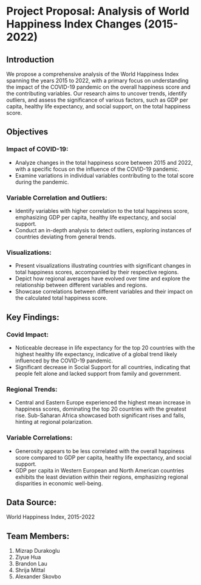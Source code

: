 # Project Proposal: Analysis of World Happiness Index Changes (2015-2022)

## Introduction
We propose a comprehensive analysis of the World Happiness Index spanning the years 2015 to 2022, with a primary focus on understanding the impact of the COVID-19 pandemic on the overall happiness score and the contributing variables. Our research aims to uncover trends, identify outliers, and assess the significance of various factors, such as GDP per capita, healthy life expectancy, and social support, on the total happiness score.

## Objectives
### Impact of COVID-19:
- Analyze changes in the total happiness score between 2015 and 2022, with a specific focus on the influence of the COVID-19 pandemic.
- Examine variations in individual variables contributing to the total score during the pandemic.

### Variable Correlation and Outliers:
- Identify variables with higher correlation to the total happiness score, emphasizing GDP per capita, healthy life expectancy, and social support.
- Conduct an in-depth analysis to detect outliers, exploring instances of countries deviating from general trends.

### Visualizations:
- Present visualizations illustrating countries with significant changes in total happiness scores, accompanied by their respective regions.
- Depict how regional averages have evolved over time and explore the relationship between different variables and regions.
- Showcase correlations between different variables and their impact on the calculated total happiness score.

## Key Findings:
### Covid Impact:
- Noticeable decrease in life expectancy for the top 20 countries with the highest healthy life expectancy, indicative of a global trend likely influenced by the COVID-19 pandemic.
- Significant decrease in Social Support for all countries, indicating that people felt alone and lacked support from family and government.

### Regional Trends:
- Central and Eastern Europe experienced the highest mean increase in happiness scores, dominating the top 20 countries with the greatest rise. Sub-Saharan Africa showcased both significant rises and falls, hinting at regional polarization.

### Variable Correlations:
- Generosity appears to be less correlated with the overall happiness score compared to GDP per capita, healthy life expectancy, and social support.
- GDP per capita in Western European and North American countries exhibits the least deviation within their regions, emphasizing regional disparities in economic well-being.

## Data Source:
World Happiness Index, 2015-2022

## Team Members:
1. Mizrap Durakoglu
2. Ziyue Hua
3. Brandon Lau
4. Shrija Mittal
5. Alexander Skovbo

